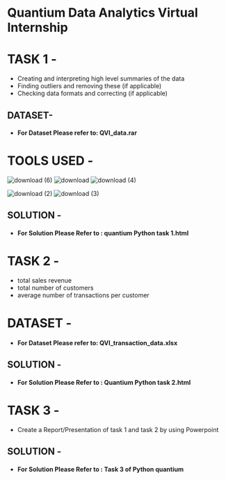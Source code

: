 # Quantium Data Analytics Virtual Internship

# TASK 1 -

* Creating and interpreting high level summaries of the data
* Finding outliers and removing these (if applicable)
* Checking data formats and correcting (if applicable)

## DATASET-

* #### For Dataset Please refer to: QVI_data.rar 

# TOOLS USED - 


![download (6)](https://user-images.githubusercontent.com/111995863/192610556-71cf79af-2af4-4c44-aec2-bae91ceaa0a2.png)
         ![download](https://user-images.githubusercontent.com/111995863/192611230-de313f59-cfa5-4378-8ef5-b69165a51d65.png)
             ![download (4)](https://user-images.githubusercontent.com/111995863/192611482-7a76c96c-ec95-4f74-b4ef-004232c23782.png)
 
![download (2)](https://user-images.githubusercontent.com/111995863/192611825-a2b47036-34ab-4356-acaa-480b583841bb.png)
           ![download (3)](https://user-images.githubusercontent.com/111995863/192612079-1d7e9cb6-4f9f-463d-bf37-e2d666fc96f8.png)



 
 
 ## SOLUTION -

* #### For Solution Please Refer to : quantium Python task 1.html


# TASK 2 -

* total sales revenue
* total number of customers
* average number of transactions per customer

# DATASET -

* #### For Dataset Please refer to: QVI_transaction_data.xlsx


## SOLUTION -

* #### For Solution Please Refer to : Quantium Python task 2.html


# TASK 3 -

* Create a Report/Presentation of task 1 and task 2 by using Powerpoint

## SOLUTION -

* #### For Solution Please Refer to : Task 3 of Python quantium






